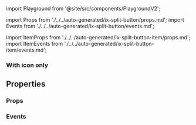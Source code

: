 import Playground from '@site/src/components/PlaygroundV2';

import Props from './../../auto-generated/ix-split-button/props.md';
import Events from './../../auto-generated/ix-split-button/events.md';

import ItemProps from './../../auto-generated/ix-split-button-item/props.md';
import ItemEvents from './../../auto-generated/ix-split-button-item/events.md';

<Playground
name="split-button" height="16rem"
examplesByName></Playground>

### With icon only

<Playground
name="split-button-icons" height="16rem"
hideInitalCodePreview
examplesByName></Playground>

## Properties

### Props

<Props />

### Events

<Events />

